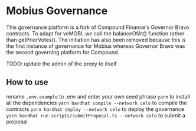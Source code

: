 # Mobius Governance
This governance platform is a fork of Compound Finance's Governor Bravo contracts. To adapt for veMOBI, we call the balanceOfAt() function rather than getPriorVotes(). The initiation has also been removed because this is the first instance of governance for Mobius whereas Governor Bravo was the second governing platform for Compound.

TODO: update the admin of the proxy to itself

## How to use
rename `.env.example` to .env and enter your own seed phrase
`yarn` to install all the dependencies
`yarn hardhat compile --network celo` to compile the contracts
`yarn hardhat deploy --network celo` to deploy the governance
`yarn hardhat run scripts/submitProposal.ts --network celo` to submit a proposal
